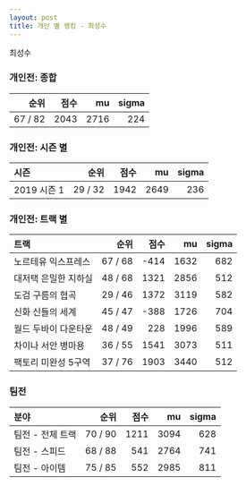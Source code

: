 ```yaml
---
layout: post
title: 개인 별 랭킹 - 최성수
---
```


최성수

### 개인전: 종합

| 순위 | 점수 | mu | sigma |
|---:|---:|---:|---:|
| 67 / 82 | 2043 | 2716 | 224 |

### 개인전: 시즌 별

| 시즌 | 순위 | 점수 | mu | sigma |
|:---|---:|---:|---:|---:|
| 2019 시즌 1 | 29 / 32 | 1942 | 2649 | 236 |

### 개인전: 트랙 별

| 트랙 | 순위 | 점수 | mu | sigma |
|:---|---:|---:|---:|---:|
| 노르테유 익스프레스 | 67 / 68 | -414 | 1632 | 682 |
| 대저택 은밀한 지하실 | 48 / 68 | 1321 | 2856 | 512 |
| 도검 구름의 협곡 | 29 / 46 | 1372 | 3119 | 582 |
| 신화 신들의 세계 | 45 / 47 | -388 | 1726 | 704 |
| 월드 두바이 다운타운 | 48 / 49 | 228 | 1996 | 589 |
| 차이나 서안 병마용 | 36 / 55 | 1541 | 3073 | 511 |
| 팩토리 미완성 5구역 | 37 / 76 | 1903 | 3440 | 512 |

### 팀전

| 분야 | 순위 | 점수 | mu | sigma |
|:---|---:|---:|---:|---:|
| 팀전 - 전체 트랙 | 70 / 90 | 1211 | 3094 | 628 |
| 팀전 - 스피드 | 68 / 88 | 541 | 2764 | 741 |
| 팀전 - 아이템 | 75 / 85 | 552 | 2985 | 811 |
